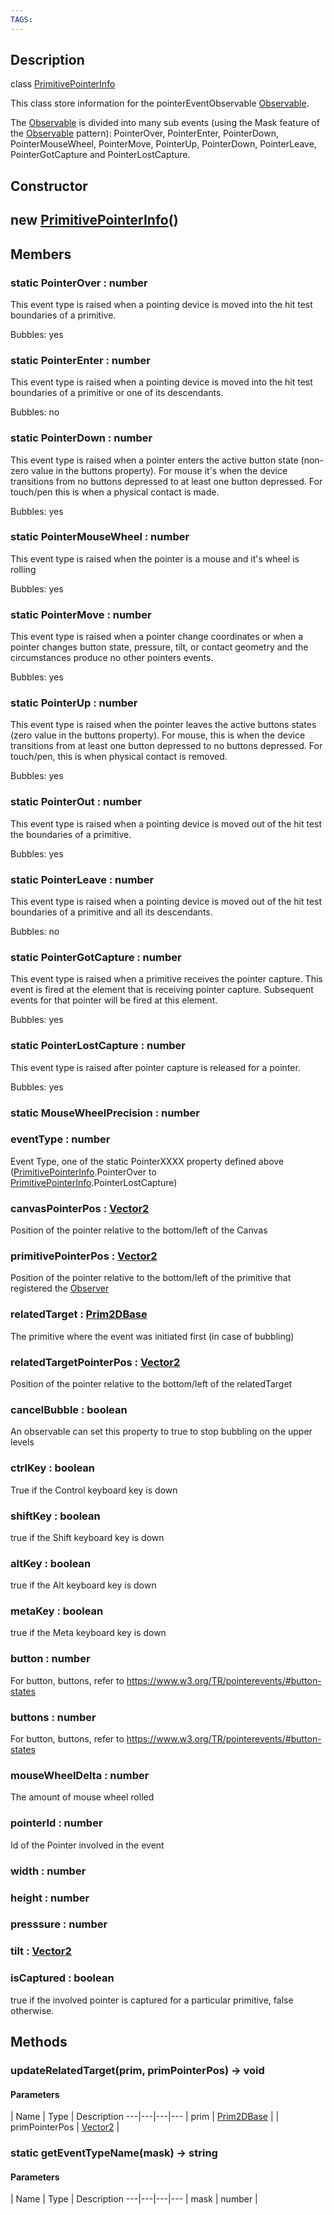 ```yaml
---
TAGS:
---
```

## Description

class [PrimitivePointerInfo](/classes/2.4/PrimitivePointerInfo)

This class store information for the pointerEventObservable [Observable](/classes/2.4/Observable).

The [Observable](/classes/2.4/Observable) is divided into many sub events (using the Mask feature of the [Observable](/classes/2.4/Observable) pattern): PointerOver, PointerEnter, PointerDown, PointerMouseWheel, PointerMove, PointerUp, PointerDown, PointerLeave, PointerGotCapture and PointerLostCapture.

## Constructor

## new [PrimitivePointerInfo](/classes/2.4/PrimitivePointerInfo)()


## Members

### static PointerOver : number

This event type is raised when a pointing device is moved into the hit test boundaries of a primitive.

Bubbles: yes

### static PointerEnter : number

This event type is raised when a pointing device is moved into the hit test boundaries of a primitive or one of its descendants.

Bubbles: no

### static PointerDown : number

This event type is raised when a pointer enters the active button state (non-zero value in the buttons property). For mouse it's when the device transitions from no buttons depressed to at least one button depressed. For touch/pen this is when a physical contact is made.

Bubbles: yes

### static PointerMouseWheel : number

This event type is raised when the pointer is a mouse and it's wheel is rolling

Bubbles: yes

### static PointerMove : number

This event type is raised when a pointer change coordinates or when a pointer changes button state, pressure, tilt, or contact geometry and the circumstances produce no other pointers events.

Bubbles: yes

### static PointerUp : number

This event type is raised when the pointer leaves the active buttons states (zero value in the buttons property). For mouse, this is when the device transitions from at least one button depressed to no buttons depressed. For touch/pen, this is when physical contact is removed.

Bubbles: yes

### static PointerOut : number

This event type is raised when a pointing device is moved out of the hit test the boundaries of a primitive.

Bubbles: yes

### static PointerLeave : number

This event type is raised when a pointing device is moved out of the hit test boundaries of a primitive and all its descendants.

Bubbles: no

### static PointerGotCapture : number

This event type is raised when a primitive receives the pointer capture. This event is fired at the element that is receiving pointer capture. Subsequent events for that pointer will be fired at this element.

Bubbles: yes

### static PointerLostCapture : number

This event type is raised after pointer capture is released for a pointer.

Bubbles: yes

### static MouseWheelPrecision : number



### eventType : number

Event Type, one of the static PointerXXXX property defined above ([PrimitivePointerInfo](/classes/2.4/PrimitivePointerInfo).PointerOver to [PrimitivePointerInfo](/classes/2.4/PrimitivePointerInfo).PointerLostCapture)

### canvasPointerPos : [Vector2](/classes/2.4/Vector2)

Position of the pointer relative to the bottom/left of the Canvas

### primitivePointerPos : [Vector2](/classes/2.4/Vector2)

Position of the pointer relative to the bottom/left of the primitive that registered the [Observer](/classes/2.4/Observer)

### relatedTarget : [Prim2DBase](/classes/2.4/Prim2DBase)

The primitive where the event was initiated first (in case of bubbling)

### relatedTargetPointerPos : [Vector2](/classes/2.4/Vector2)

Position of the pointer relative to the bottom/left of the relatedTarget

### cancelBubble : boolean

An observable can set this property to true to stop bubbling on the upper levels

### ctrlKey : boolean

True if the Control keyboard key is down

### shiftKey : boolean

true if the Shift keyboard key is down

### altKey : boolean

true if the Alt keyboard key is down

### metaKey : boolean

true if the Meta keyboard key is down

### button : number

For button, buttons, refer to https://www.w3.org/TR/pointerevents/#button-states

### buttons : number

For button, buttons, refer to https://www.w3.org/TR/pointerevents/#button-states

### mouseWheelDelta : number

The amount of mouse wheel rolled

### pointerId : number

Id of the Pointer involved in the event

### width : number



### height : number



### presssure : number



### tilt : [Vector2](/classes/2.4/Vector2)



### isCaptured : boolean

true if the involved pointer is captured for a particular primitive, false otherwise.

## Methods

### updateRelatedTarget(prim, primPointerPos) &rarr; void



#### Parameters
 | Name | Type | Description
---|---|---|---
 | prim | [Prim2DBase](/classes/2.4/Prim2DBase) | 
 | primPointerPos | [Vector2](/classes/2.4/Vector2) | 
### static getEventTypeName(mask) &rarr; string



#### Parameters
 | Name | Type | Description
---|---|---|---
 | mask | number | 

